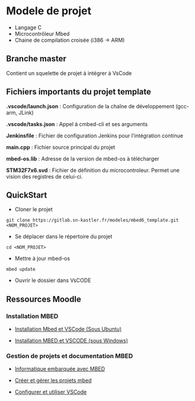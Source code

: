 # Modele de projet 

- Langage C
- Microcontrôleur Mbed
- Chaine de compilation croisée (i386 -> ARM)

## Branche master

Contient un squelette de projet à intégrer à VsCode

## Fichiers importants du projet template

**.vscode/launch.json** : Configuration de la chaîne de développement (gcc-arm, JLink)

**.vscode/tasks.json** : Appel à cmbed-cli et ses arguments

**Jenkinsfile** : Fichier de configuration Jenkins pour l'intégration continue

**main.cpp** : Fichier source principal du projet

**mbed-os.lib** : Adresse de la version de mbed-os à télécharger

**STM32F7x6.svd** : Fichier de définition du microcontroleur. Permet une vision des registres de celui-ci.

## QuickStart

- Cloner le projet

```shell
git clone https://gitlab.sn-kastler.fr/modeles/mbed6_template.git <NOM_PROJET>
```

- Se déplacer dans le répertoire du projet

```shell
cd <NOM_PROJET>
```

- Mettre à jour mbed-os

```shell
mbed update
```

- Ouvrir le dossier dans VsCODE

## Ressources Moodle

### Installation MBED

- [Installation Mbed et VSCode (Sous Ubuntu)](http://moodle.lyceekastler.fr/mod/page/view.php?id=1392)

- [Installation MBED et VSCODE (sous Windows)](http://moodle.lyceekastler.fr/mod/page/view.php?id=1394)

### Gestion de projets et documentation MBED

- [Informatique embarquée avec MBED](http://moodle.lyceekastler.fr/course/view.php?id=112)

- [Créer et gérer les projets mbed](http://moodle.lyceekastler.fr/mod/wiki/view.php?id=1021)

- [Configurer et utiliser VSCode](http://moodle.lyceekastler.fr/mod/wiki/view.php?id=1022)
